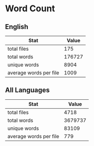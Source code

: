 # Word Count

## English

Stat | Value
---- | -----
total files | 175
total words | 176727
unique words | 8904
average words per file | 1009

## All Languages

Stat | Value
---- | -----
total files | 4718
total words | 3679737
unique words | 83109
average words per file | 779
